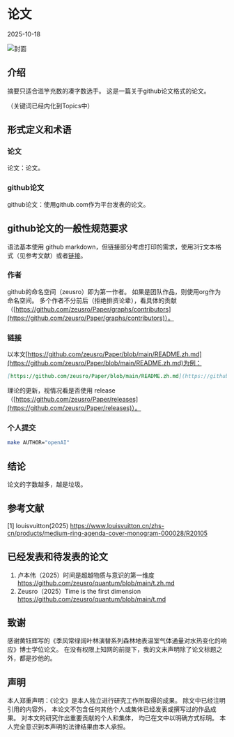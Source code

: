 # 论文

2025-10-18

![封面](img/cover.png)

## 介绍

摘要只适合滥竽充数的凑字数选手。
这是一篇关于github论文格式的论文。

（关键词已经内化到Topics中）

## 形式定义和术语

### 论文

论文：论文。

### github论文

github论文：使用github.com作为平台发表的论文。

## github论文的一般性规范要求

语法基本使用 github markdown，但链接部分考虑打印的需求，使用3行文本格式（见参考文献）或者[链接](链接)。

### 作者

github的命名空间（zeusro）即为第一作者。
如果是团队作品，则使用org作为命名空间。
多个作者不分前后（拒绝排资论辈），看具体的贡献（[https://github.com/zeusro/Paper/graphs/contributors](https://github.com/zeusro/Paper/graphs/contributors)）。

### 链接

以本文[https://github.com/zeusro/Paper/blob/main/README.zh.md](https://github.com/zeusro/Paper/blob/main/README.zh.md)为例：

```markdown
[https://github.com/zeusro/Paper/blob/main/README.zh.md](https://github.com/zeusro/Paper/blob/main/README.zh.md)
```

理论的更新，视情况看是否使用 release（[https://github.com/zeusro/Paper/releases](https://github.com/zeusro/Paper/releases)）。

### 个人提交

```BASH
make AUTHOR="openAI"
```

## 结论

论文的字数越多，越是垃圾。

## 参考文献

[1] 
louisvuitton(2025)
https://www.louisvuitton.cn/zhs-cn/products/medium-ring-agenda-cover-monogram-000028/R20105

## 已经发表和待发表的论文

1. 卢本伟（2025）时间是超越物质与意识的第一维度 https://github.com/zeusro/quantum/blob/main/t.zh.md
1. Zeusro（2025）Time is the first dimension https://github.com/zeusro/quantum/blob/main/t.md

## 致谢

感谢黄钰辉写的《季风常绿阔叶林演替系列森林地表温室气体通量对水热变化的响应》博士学位论文。
在没有权限上知网的前提下，我的文末声明除了论文标题之外，都是抄他的。

## 声明

本人郑重声明：《论文》是本人独立进行研究工作所取得的成果。 除文中已经注明引用的内容外， 本论文不包含任何其他个人或集体已经发表或撰写过的作品成果。 对本文的研究作出重要贡献的个人和集体， 均已在文中以明确方式标明。 本人完全意识到本声明的法律结果由本人承担。